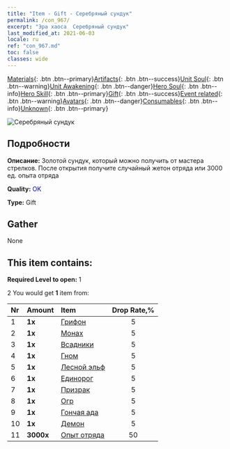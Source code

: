 ```yaml
---
title: "Item - Gift - Серебряный сундук"
permalink: /con_967/
excerpt: "Эра хаоса  Серебряный сундук"
last_modified_at: 2021-06-03
locale: ru
ref: "con_967.md"
toc: false
classes: wide
---
```

 [Materials](/ItemsRU/){: .btn .btn--primary}[Artifacts](/ItemsRU/Artifacts/){: .btn .btn--success}[Unit Soul](/ItemsRU/UnitSoul/){: .btn .btn--warning}[Unit Awakening](/ItemsRU/UnitAwakening/){: .btn .btn--danger}[Hero Soul](/ItemsRU/HeroSoul/){: .btn .btn--info}[Hero Skill](/ItemsRU/HeroSkill/){: .btn .btn--primary}[Gift](/ItemsRU/Gift/){: .btn .btn--success}[Event related](/ItemsRU/Events/){: .btn .btn--warning}[Avatars](/ItemsRU/Avatars/){: .btn .btn--danger}[Consumables](/ItemsRU/Consumables/){: .btn .btn--info}[Unknown](/ItemsRU/Unknown/){: .btn .btn--primary}

 ![Серебряный сундук](/images/t/i_50002.png)

## Подробности
 **Описание:** Золотой сундук, который можно получить от мастера стрелков. После открытия получите случайный жетон отряда или 3000 ед. опыта отряда

 **Quality:** <span style="color: #0000CD">OK</span>

 **Type:** Gift

## Gather

  None

## This item contains:

 **Required Level to open:** 1

 2 You would get **1** item  from:

  | Nr | Amount |     Item    | Drop Rate,% |
  |:---|:-------|:------------|:---------:|
  | 1 |  **1x** | [Грифон](/ItemsRU/unt_192/) | 5 | 
  | 2 |  **1x** | [Монах](/ItemsRU/unt_194/) | 5 | 
  | 3 |  **1x** | [Всадники](/ItemsRU/unt_195/) | 5 | 
  | 4 |  **1x** | [Гном](/ItemsRU/unt_200/) | 5 | 
  | 5 |  **1x** | [Лесной эльф](/ItemsRU/unt_201/) | 5 | 
  | 6 |  **1x** | [Единорог](/ItemsRU/unt_204/) | 5 | 
  | 7 |  **1x** | [Призрак](/ItemsRU/unt_210/) | 5 | 
  | 8 |  **1x** | [Огр](/ItemsRU/unt_220/) | 5 | 
  | 9 |  **1x** | [Гончая ада](/ItemsRU/unt_228/) | 5 | 
  | 10 |  **1x** | [Демон](/ItemsRU/unt_229/) | 5 | 
  | 11 |  **3000x** | [Опыт отряда](/ItemsRU/con_902/) | 50 | 
